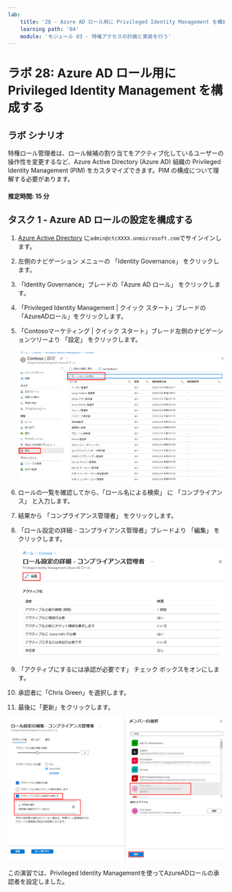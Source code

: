 ```yaml
---
lab:
    title: '28 - Azure AD ロール用に Privileged Identity Management を構成する'
    learning path: '04'
    module: 'モジュール 03 - 特権アクセスの計画と実装を行う'
---
```


# ラボ 28: Azure AD ロール用に Privileged Identity Management を構成する

## ラボ シナリオ

特権ロール管理者は、ロール候補の割り当てをアクティブ化しているユーザーの操作性を変更するなど、Azure Active Directory (Azure AD) 組織の Privileged Identity Management (PIM) をカスタマイズできます。PIM の構成について理解する必要があります。

#### 推定時間: 15 分

## タスク 1 - Azure AD ロールの設定を構成する

1. [Azure Active Directory]( https://portal.azure.com/#blade/Microsoft_AAD_IAM/ActiveDirectoryMenuBlade/Overview) に`admin@ctcXXXX.onmicrosoft.com`でサインインします。

1. 左側のナビゲーション メニューの 「Identity Governance」 をクリックします。

1. 「Identity  Governance」ブレードの「Azure AD ロール」 をクリックします。

1. 「Privileged Identity Management | クイック スタート」ブレードの「AzureADロール」をクリックします。

1. 「Contosoマーケティング | クイック スタート」ブレード左側のナビゲーションツリーより 「設定」 をクリックします。

    ![「設定」メニューが強調表示された 「Azure AD ロール」ページを表示している画面イメージ](./media/lp3-mod3-pim-ad-roles-settings.png)

1. ロールの一覧を確認してから、「ロール名による検索」 に 「コンプライアンス」 と入力します。

1. 結果から 「コンプライアンス管理者」 をクリックします。

1. 「ロール設定の詳細 - コンプライアンス管理者」ブレードより 「編集」 をクリックします。

    ![ロール設定の詳細 - コンプライアンス管理者ページの上部の「編集」が強調表示されている画面イメージ](./media/lp4-mod3-pim-edit-compliance-role.png)

1. 「アクティブにするには承認が必要です」 チェック ボックスをオンにします。

1. 承認者に「Chris Green」を選択します。

1. 最後に「更新」をクリックします。

![ロール設定の編集ブレードと、クリックしたメンバーが強調表示されたメンバーのクリックウィンドウを表示している画面イメージ](./media/lp4-mod3-pim-add-approver.png)



この演習では、Privileged Identity Managementを使ってAzureADロールの承認者を設定しました。

